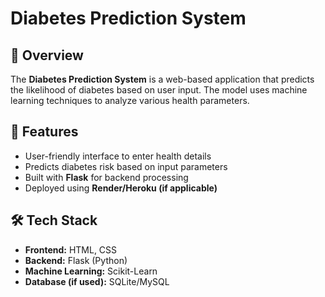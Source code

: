 # Diabetes Prediction System  

## 📌 Overview  
The **Diabetes Prediction System** is a web-based application that predicts the likelihood of diabetes based on user input. The model uses machine learning techniques to analyze various health parameters.  

## 🚀 Features  
- User-friendly interface to enter health details  
- Predicts diabetes risk based on input parameters  
- Built with **Flask** for backend processing  
- Deployed using **Render/Heroku (if applicable)**  

## 🛠️ Tech Stack  
- **Frontend:** HTML, CSS  
- **Backend:** Flask (Python)  
- **Machine Learning:** Scikit-Learn  
- **Database (if used):** SQLite/MySQL  



